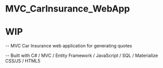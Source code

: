 # MVC_CarInsurance_WebApp
# WIP

-- MVC Car Insurance web application for generating quotes

-- Built with C# / MVC / Entity Framework / JavaScript / SQL / Materialize CSS/JS / HTML5

